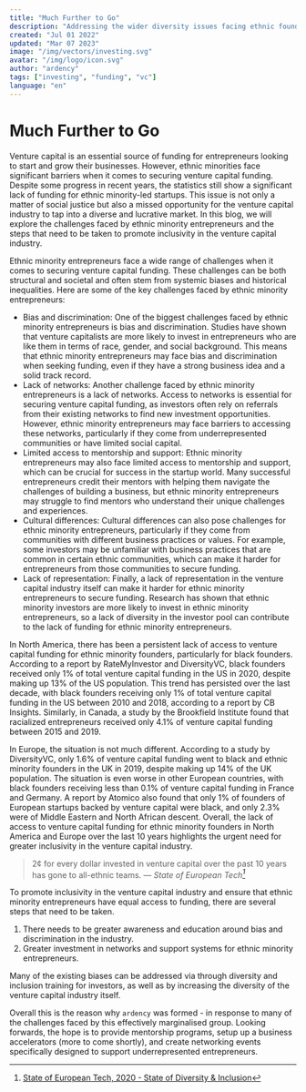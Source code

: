 ```yaml
---
title: "Much Further to Go"
description: "Addressing the wider diversity issues facing ethnic founders across the global venture capital industry."
created: "Jul 01 2022"
updated: "Mar 07 2023"
image: "/img/vectors/investing.svg"
avatar: "/img/logo/icon.svg"
author: "ardency"
tags: ["investing", "funding", "vc"]
language: "en"
---
```


# Much Further to Go

Venture capital is an essential source of funding for entrepreneurs looking to start and grow their businesses. However, ethnic minorities face significant barriers when it comes to securing venture capital funding. Despite some progress in recent years, the statistics still show a significant lack of funding for ethnic minority-led startups. This issue is not only a matter of social justice but also a missed opportunity for the venture capital industry to tap into a diverse and lucrative market. In this blog, we will explore the challenges faced by ethnic minority entrepreneurs and the steps that need to be taken to promote inclusivity in the venture capital industry.

Ethnic minority entrepreneurs face a wide range of challenges when it comes to securing venture capital funding. These challenges can be both structural and societal and often stem from systemic biases and historical inequalities. Here are some of the key challenges faced by ethnic minority entrepreneurs:

- Bias and discrimination: One of the biggest challenges faced by ethnic minority entrepreneurs is bias and discrimination. Studies have shown that venture capitalists are more likely to invest in entrepreneurs who are like them in terms of race, gender, and social background. This means that ethnic minority entrepreneurs may face bias and discrimination when seeking funding, even if they have a strong business idea and a solid track record.
- Lack of networks: Another challenge faced by ethnic minority entrepreneurs is a lack of networks. Access to networks is essential for securing venture capital funding, as investors often rely on referrals from their existing networks to find new investment opportunities. However, ethnic minority entrepreneurs may face barriers to accessing these networks, particularly if they come from underrepresented communities or have limited social capital.
- Limited access to mentorship and support: Ethnic minority entrepreneurs may also face limited access to mentorship and support, which can be crucial for success in the startup world. Many successful entrepreneurs credit their mentors with helping them navigate the challenges of building a business, but ethnic minority entrepreneurs may struggle to find mentors who understand their unique challenges and experiences.
- Cultural differences: Cultural differences can also pose challenges for ethnic minority entrepreneurs, particularly if they come from communities with different business practices or values. For example, some investors may be unfamiliar with business practices that are common in certain ethnic communities, which can make it harder for entrepreneurs from those communities to secure funding.
- Lack of representation: Finally, a lack of representation in the venture capital industry itself can make it harder for ethnic minority entrepreneurs to secure funding. Research has shown that ethnic minority investors are more likely to invest in ethnic minority entrepreneurs, so a lack of diversity in the investor pool can contribute to the lack of funding for ethnic minority entrepreneurs.

In North America, there has been a persistent lack of access to venture capital funding for ethnic minority founders, particularly for black founders. According to a report by RateMyInvestor and DiversityVC, black founders received only 1% of total venture capital funding in the US in 2020, despite making up 13% of the US population. This trend has persisted over the last decade, with black founders receiving only 1% of total venture capital funding in the US between 2010 and 2018, according to a report by CB Insights. Similarly, in Canada, a study by the Brookfield Institute found that racialized entrepreneurs received only 4.1% of venture capital funding between 2015 and 2019.

In Europe, the situation is not much different. According to a study by DiversityVC, only 1.6% of venture capital funding went to black and ethnic minority founders in the UK in 2019, despite making up 14% of the UK population. The situation is even worse in other European countries, with black founders receiving less than 0.1% of venture capital funding in France and Germany. A report by Atomico also found that only 1% of founders of European startups backed by venture capital were black, and only 2.3% were of Middle Eastern and North African descent. Overall, the lack of access to venture capital funding for ethnic minority founders in North America and Europe over the last 10 years highlights the urgent need for greater inclusivity in the venture capital industry.

> 2¢ for every dollar invested in venture capital over the past 10 years has gone to all-ethnic teams.
> — <cite>State of European Tech[^1]</cite>

[^1]: [State of European Tech, 2020 - State of Diversity & Inclusion](https://2020.stateofeuropeantech.com/chapter/diversity-inclusion/article/diversity-inclusion/)

To promote inclusivity in the venture capital industry and ensure that ethnic minority entrepreneurs have equal access to funding, there are several steps that need to be taken.

1. There needs to be greater awareness and education around bias and discrimination in the industry. 
2. Greater investment in networks and support systems for ethnic minority entrepreneurs. 

Many of the existing biases can be addressed via through diversity and inclusion training for investors, as well as by increasing the diversity of the venture capital industry itself.

Overall this is the reason why `ardency` was formed - in response to many of the challenges faced by this effectively marginalised group. Looking forwards, the hope is to provide mentorship programs, setup up a business accelerators (more to come shortly), and create networking events specifically designed to support underrepresented entrepreneurs.
